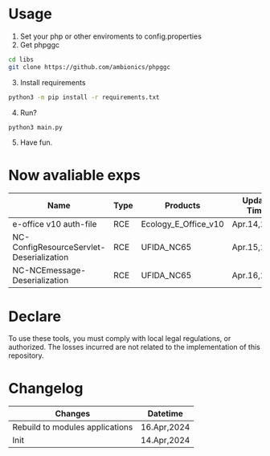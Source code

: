 # Usage
1. Set your php or other enviroments to config.properties
2. Get phpggc
``` bash
cd libs
git clone https://github.com/ambionics/phpggc 
```
3. Install requirements
``` bash
python3 -m pip install -r requirements.txt
```
4. Run?
``` bash
python3 main.py
```
5. Have fun.

# Now avaliable exps
|Name|Type|Products|Update Time|
|---|---|---|---|
|e-office v10 auth-file|RCE|Ecology_E_Office_v10|Apr.14,2024|
|NC-ConfigResourceServlet-Deserialization|RCE|UFIDA_NC65|Apr.15,2024|
|NC-NCEmessage-Deserialization|RCE|UFIDA_NC65|Apr.16,2024|

# Declare
To use these tools, you must comply with local legal regulations, or authorized. The losses incurred are not related to the implementation of this repository.

# Changelog
|Changes|Datetime|
|---|---|
|Rebuild to modules applications|16.Apr,2024|
|Init|14.Apr,2024|